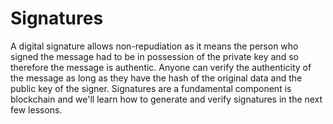 # Signatures

A digital signature allows non-repudiation as it means the person who signed the message had to be in possession of the private key and so therefore the message is authentic. Anyone can verify the authenticity of the message as long as they have the hash of the original data and the public key of the signer. Signatures are a fundamental component is blockchain and we'll learn how to generate and verify signatures in the next few lessons.
